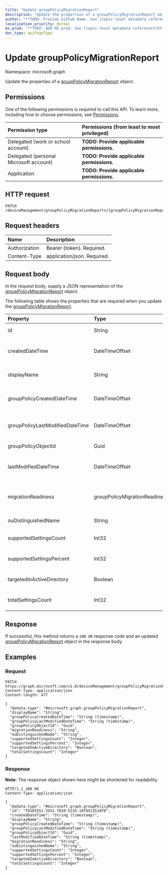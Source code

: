 ```yaml
---
title: "Update groupPolicyMigrationReport"
description: "Update the properties of a groupPolicyMigrationReport object."
author: "**TODO: Provide Github Name. See [topic-level metadata reference](https://msgo.azurewebsites.net/add/document/guidelines/metadata.html#topic-level-metadata)**"
localization_priority: Normal
ms.prod: "**TODO: Add MS prod. See [topic-level metadata reference](https://msgo.azurewebsites.net/add/document/guidelines/metadata.html#topic-level-metadata)**"
doc_type: apiPageType
---
```


# Update groupPolicyMigrationReport
Namespace: microsoft.graph



Update the properties of a [groupPolicyMigrationReport](../resources/grouppolicymigrationreport.md) object.

## Permissions
One of the following permissions is required to call this API. To learn more, including how to choose permissions, see [Permissions](/graph/permissions-reference).

|Permission type|Permissions (from least to most privileged)|
|:---|:---|
|Delegated (work or school account)|**TODO: Provide applicable permissions.**|
|Delegated (personal Microsoft account)|**TODO: Provide applicable permissions.**|
|Application|**TODO: Provide applicable permissions.**|

## HTTP request

<!-- {
  "blockType": "ignored"
}
-->
``` http
PATCH /deviceManagement/groupPolicyMigrationReports/{groupPolicyMigrationReportId}
```

## Request headers
|Name|Description|
|:---|:---|
|Authorization|Bearer {token}. Required.|
|Content-Type|application/json. Required.|

## Request body
In the request body, supply a JSON representation of the [groupPolicyMigrationReport](../resources/grouppolicymigrationreport.md) object.

The following table shows the properties that are required when you update the [groupPolicyMigrationReport](../resources/grouppolicymigrationreport.md).

|Property|Type|Description|
|:---|:---|:---|
|id|String|**TODO: Add Description** Inherited from [entity](../resources/entity.md)|
|createdDateTime|DateTimeOffset|The date and time at which the GroupPolicyMigrationReport was created.|
|displayName|String|The name of Group Policy Object from the GPO Xml Content|
|groupPolicyCreatedDateTime|DateTimeOffset|The date and time at which the GroupPolicyMigrationReport was created.|
|groupPolicyLastModifiedDateTime|DateTimeOffset|The date and time at which the GroupPolicyMigrationReport was last modified.|
|groupPolicyObjectId|Guid|The Group Policy Object GUID from GPO Xml content|
|lastModifiedDateTime|DateTimeOffset|The date and time at which the GroupPolicyMigrationReport was last modified.|
|migrationReadiness|groupPolicyMigrationReadiness|The Intune coverage for the associated Group Policy Object file. Possible values are: `none`, `partial`, `complete`, `error`, `notApplicable`.|
|ouDistinguishedName|String|The distinguished name of the OU.|
|supportedSettingsCount|Int32|The number of Group Policy Settings supported by Intune.|
|supportedSettingsPercent|Int32|The Percentage of Group Policy Settings supported by Intune.|
|targetedInActiveDirectory|Boolean|The Targeted in AD property from GPO Xml Content|
|totalSettingsCount|Int32|The total number of Group Policy Settings from GPO file.|



## Response

If successful, this method returns a `200 OK` response code and an updated [groupPolicyMigrationReport](../resources/grouppolicymigrationreport.md) object in the response body.

## Examples

### Request
<!-- {
  "blockType": "request",
  "name": "update_grouppolicymigrationreport"
}
-->
``` http
PATCH https://graph.microsoft.com/v1.0/deviceManagement/groupPolicyMigrationReports/{groupPolicyMigrationReportId}
Content-Type: application/json
Content-length: 477

{
  "@odata.type": "#microsoft.graph.groupPolicyMigrationReport",
  "displayName": "String",
  "groupPolicyCreatedDateTime": "String (timestamp)",
  "groupPolicyLastModifiedDateTime": "String (timestamp)",
  "groupPolicyObjectId": "Guid",
  "migrationReadiness": "String",
  "ouDistinguishedName": "String",
  "supportedSettingsCount": "Integer",
  "supportedSettingsPercent": "Integer",
  "targetedInActiveDirectory": "Boolean",
  "totalSettingsCount": "Integer"
}
```


### Response
**Note:** The response object shown here might be shortened for readability.
<!-- {
  "blockType": "response",
  "truncated": true
}
-->
``` http
HTTP/1.1 200 OK
Content-Type: application/json

{
  "@odata.type": "#microsoft.graph.groupPolicyMigrationReport",
  "id": "f8103551-3551-f810-5135-10f8513510f8",
  "createdDateTime": "String (timestamp)",
  "displayName": "String",
  "groupPolicyCreatedDateTime": "String (timestamp)",
  "groupPolicyLastModifiedDateTime": "String (timestamp)",
  "groupPolicyObjectId": "Guid",
  "lastModifiedDateTime": "String (timestamp)",
  "migrationReadiness": "String",
  "ouDistinguishedName": "String",
  "supportedSettingsCount": "Integer",
  "supportedSettingsPercent": "Integer",
  "targetedInActiveDirectory": "Boolean",
  "totalSettingsCount": "Integer"
}
```

